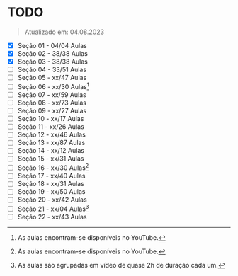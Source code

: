 # TODO
> Atualizado em: 04.08.2023

- [x] Seção 01 - 04/04 Aulas
- [x] Seção 02 - 38/38 Aulas
- [x] Seção 03 - 38/38 Aulas
- [ ] Seção 04 - 33/51 Aulas
- [ ] Seção 05 - xx/47 Aulas
- [ ] Seção 06 - xx/30 Aulas[^1]
- [ ] Seção 07 - xx/59 Aulas
- [ ] Seção 08 - xx/73 Aulas
- [ ] Seção 09 - xx/27 Aulas
- [ ] Seção 10 - xx/17 Aulas
- [ ] Seção 11 - xx/26 Aulas
- [ ] Seção 12 - xx/46 Aulas
- [ ] Seção 13 - xx/87 Aulas
- [ ] Seção 14 - xx/12 Aulas
- [ ] Seção 15 - xx/31 Aulas
- [ ] Seção 16 - xx/30 Aulas[^1]
- [ ] Seção 17 - xx/40 Aulas
- [ ] Seção 18 - xx/31 Aulas
- [ ] Seção 19 - xx/50 Aulas
- [ ] Seção 20 - xx/42 Aulas
- [ ] Seção 21 - xx/04 Aulas[^2]
- [ ] Seção 22 - xx/43 Aulas

[^1]: As aulas encontram-se disponíveis no YouTube.
[^2]: As aulas são agrupadas em vídeo de quase 2h de duração cada um.